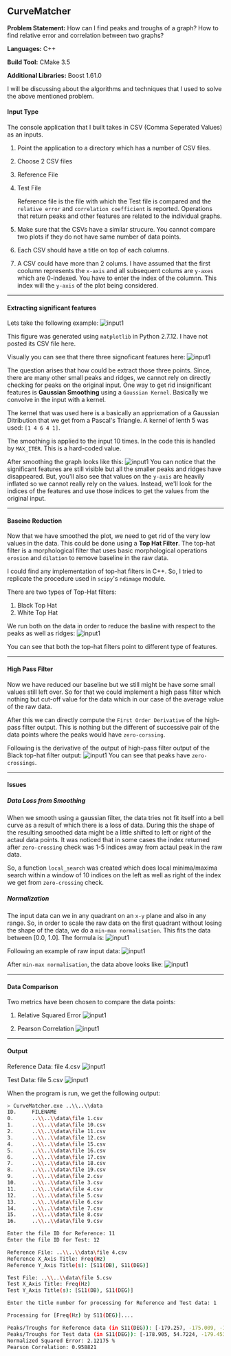 ## CurveMatcher

**Problem Statement:** How can I find peaks and troughs of a graph? How to find relative error and correlation between two graphs?

**Languages:** C++

**Build Tool:** CMake 3.5

**Additional Libraries:** Boost 1.61.0

I will be discussing about the algorithms and techniques that I used to solve the above mentioned problem.

#### Input Type
The console application that I built takes in CSV (Comma Seperated Values) as an inputs. 

1. Point the application to a directory which has a number of CSV files.
2. Choose 2 CSV files
 1. Reference File
 2. Test File
    
    Reference file is the file with which the Test file is compared and the `relative error` and `correlation coefficient` is reported.
    Operations that return peaks and other features are related to the individual graphs.
3. Make sure that the CSVs have a similar strucure. You cannot compare two plots if they do not have same number of data points.
4. Each CSV should have a title on top of each columns.
5. A CSV could have more than 2 colums. I have assumed that the first coolumn represents the `x-axis` and all subsequent colums are `y-axes` which are 0-indexed. You have to enter the index of the columnn. This index will the `y-axis` of the plot being considered.

- - -

#### Extracting significant features

Lets take the following example:
![input1](images/original_cro.png)

This figure was generated using `matplotlib` in Python 2.7.12. I have not posted its CSV file here.

Visually you can see that there three signoficant features here:
![input1](images/original_cro_pointed.png)

The question arises that how could be extract those three points. Since, there are many other small peaks and ridges, we cannot rely on directly checking for peaks on the original input. One way to get rid insignificant features is **Gaussian Smoothing** using a `Gaussian Kernel`. Basically we convolve in the input with a kernel.

The kernel that was used here is a basically an apprixmation of a Gaussian Ditribution that we get from a Pascal's Triangle. A kernel of lenth 5 was used: `[1 4 6 4 1]`.

The smoothing is applied to the input 10 times. In the code this is handled by `MAX_ITER`. This is a hard-coded value.

After smoothing the graph looks like this:
![input1](images/original_cro_gaussed.png)
You can notice that the significant features are still visible but all the smaller peaks and ridges have disappeared. But, you'll also see that values on the `y-axis` are heavily inflated so we cannot really rely on the values. Instead, we'll look for the indices of the features and use those indices to get the values from the original input.

- - -

#### Baseine Reduction
Now that we have smoothed the plot, we need to get rid of the very low values in the data. This could be done using a **Top Hat Filter**. The top-hat filter is a morphological filter that uses basic morphological operations `erosion` and `dilation` to remove baseline in the raw data.

I could find any implementation of top-hat filters in C++. So, I tried to replicate the procedure used in `scipy`'s `ndimage` module.

There are two types of Top-Hat filters:
1. Black Top Hat
2. White Top Hat

We run both on the data in order to reduce the basline with respect to the peaks as well as ridges:
![input1](images/cro_all.png)

You can see that both the top-hat filters point to different type of features.

- - -

#### High Pass Filter
Now we have reduced our baseline but we still might be have some small values still left over. So for that we could implement a high pass filter which nothing but cut-off value for the data which in our case of the average value of the raw data.

After this we can directly compute the `First Order Derivative` of the high-pass filter output. This is nothing but the different of successive pair of the data points where the peaks would have `zero-corssing`.

Following is the derivative of the output of high-pass filter output of the Black top-hat filter output:
![input1](images/cro_fod.png)
You can see that peaks have `zero-crossings`.

- - -

#### Issues

##### Data Loss from Smoothing
When we smooth using a gaussian filter, the data tries not fit itself into a bell curve as a result of which there is a loss of data. During this the shape of the resulting smoothed data might be a little shifted to left or right of the actaul data points. It was noticed that in some cases the index returned after `zero-crossing` check was 1-5 indices away from actaul peak in the raw data.

So, a function `local_search` was created which does local minima/maxima search within a window of 10 indices on the left as well as right of the index we get from `zero-crossing` check.

##### Normalization
The input data can we in any quadrant on an `x-y` plane and also in any range. So, in order to scale the raw data on the first quadrant without losing the shape of the data, we do a `min-max normalisation`. This fits the data between [0.0, 1.0]. The formula is:
![input1](images/norm_form.png)

Following an example of raw input data:
![input1](images/stream_unnorm.png)

After `min-max normalisation`, the data above looks like:
![input1](images/original_stream.png)

- - -

#### Data Comparison
Two metrics have been chosen to compare the data points:

1. Relative Squared Error
![input1](images/error.png)

2. Pearson Correlation
![input1](images/pcc.gif)

- - -

#### Output

Reference Data: file 4.csv
![input1](images/Ref.png)

Test Data: file 5.csv
![input1](images/test.png)

When the program is run, we get the following output:

```bash
> CurveMatcher.exe ..\\..\\data
ID.     FILENAME
0.      ..\\..\\data\file 1.csv
1.      ..\\..\\data\file 10.csv
2.      ..\\..\\data\file 11.csv
3.      ..\\..\\data\file 12.csv
4.      ..\\..\\data\file 15.csv
5.      ..\\..\\data\file 16.csv
6.      ..\\..\\data\file 17.csv
7.      ..\\..\\data\file 18.csv
8.      ..\\..\\data\file 19.csv
9.      ..\\..\\data\file 2.csv
10.     ..\\..\\data\file 3.csv
11.     ..\\..\\data\file 4.csv
12.     ..\\..\\data\file 5.csv
13.     ..\\..\\data\file 6.csv
14.     ..\\..\\data\file 7.csv
15.     ..\\..\\data\file 8.csv
16.     ..\\..\\data\file 9.csv

Enter the file ID for Reference: 11
Enter the file ID for Test: 12

Reference File: ..\\..\\data\file 4.csv
Reference X_Axis Title: Freq(Hz)
Reference Y_Axis Title(s): [S11(DB), S11(DEG)]

Test File: ..\\..\\data\file 5.csv
Test X_Axis Title: Freq(Hz)
Test Y_Axis Title(s): [S11(DB), S11(DEG)]

Enter the title number for processing for Reference and Test data: 1

Processing for [Freq(Hz) by S11(DEG)]....

Peaks/Troughs for Reference data (in S11(DEG)): [-179.257, -175.009, -179.048, 21.6255, 178.547, 178.464, 178.953]
Peaks/Troughs for Test data (in S11(DEG)): [-178.905, 54.7224, -179.453, 22.4436, 178.935, 81.7642, 178.637]
Normalized Squared Error: 2.12175 %
Pearson Correlation: 0.958821
```
